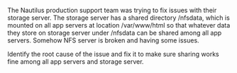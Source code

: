 The Nautilus production support team was trying to fix issues with their storage server. The storage server has a shared directory /nfsdata, which is mounted on all app servers at location /var/www/html so that whatever data they store on storage server under /nfsdata can be shared among all app servers. Somehow NFS server is broken and having some issues.


Identify the root cause of the issue and fix it to make sure sharing works fine among all app servers and storage server.
